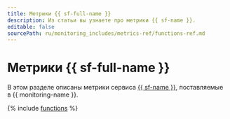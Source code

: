 ```yaml
---
title: Метрики {{ sf-full-name }}
description: Из статьи вы узнаете про метрики {{ sf-name }}.
editable: false
sourcePath: ru/monitoring_includes/metrics-ref/functions-ref.md
---
```


# Метрики {{ sf-full-name }}

В этом разделе описаны метрики сервиса [{{ sf-name }}](../../functions/index.yaml), поставляемые в {{ monitoring-name }}.

{% include [functions](../../_includes/monitoring/metrics-ref/functions.md) %}